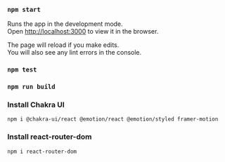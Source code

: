 ### `npm start`

Runs the app in the development mode.\
Open [http://localhost:3000](http://localhost:3000) to view it in the browser.

The page will reload if you make edits.\
You will also see any lint errors in the console.

### `npm test`



### `npm run build`



### Install Chakra UI
`npm i @chakra-ui/react @emotion/react @emotion/styled framer-motion`

### Install react-router-dom
`npm i react-router-dom`